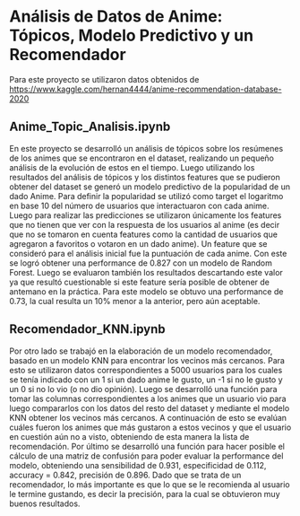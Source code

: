 # Análisis de Datos de Anime: Tópicos, Modelo Predictivo y un Recomendador

Para este proyecto se utilizaron datos obtenidos de https://www.kaggle.com/hernan4444/anime-recommendation-database-2020


## Anime_Topic_Analisis.ipynb

En este proyecto se desarrolló un análisis de tópicos sobre los resúmenes de los animes que se encontraron en el dataset, realizando un pequeño análisis de la evolución de 
estos en el tiempo. Luego utilizando los resultados del análisis de tópicos y los distintos features que se pudieron obtener del dataset se generó un modelo predictivo de la 
popularidad de un dado Anime. Para definir la popularidad se utilizó como target el logaritmo en base 10 del número de usuarios que interactuaron con cada anime. Luego 
para realizar las predicciones se utilizaron únicamente los features que no tienen que ver con la respuesta de los usuarios al anime (es decir que no se tomaron en cuenta 
features como la cantidad de usuarios que agregaron a favoritos o votaron en un dado anime). Un feature que se consideró para el análisis inicial fue la puntuación de cada 
anime. Con este se logró obtener una performance de 0.827 con un modelo de Random Forest. Luego se evaluaron también los resultados descartando este valor ya que resultó 
cuestionable si este feature sería posible de obtener de antemano en la práctica. Para este modelo se obtuvo una performance de 0.73, la cual resulta un 10% menor a la anterior, 
pero aún aceptable.

## Recomendador_KNN.ipynb

Por otro lado se trabajó en la elaboración de un modelo recomendador, basado en un modelo KNN para encontrar los vecinos más cercanos. Para esto se utilizaron datos correspondientes 
a 5000 usuarios para los cuales se tenía indicado con un 1 si un dado anime le gusto, un -1 si no le gusto y un 0 si no lo vio (o no dio opinión). Luego se desarrolló una función
para tomar las columnas correspondientes a los animes que un usuario vio para luego compararlos con los datos del resto del dataset y mediante el modelo KNN obtener los vecinos más 
cercanos. A continuación de esto se evalúan cuáles fueron los animes que más gustaron a estos vecinos y que el usuario en cuestión aún no a visto, obteniendo de esta manera la 
lista de recomendación. Por último se desarrolló una función para hacer posible el cálculo de una matriz de confusión para poder evaluar la performance del modelo, obteniendo 
una sensibilidad de 0.931, especificidad de 0.112, accuracy =  0.842, precisión de 0.896. Dado que se trata de un recomendador, lo más importante es que lo que se le recomienda al 
usuario le termine gustando, es decir la precisión, para la cual se obtuvieron muy buenos resultados. 

